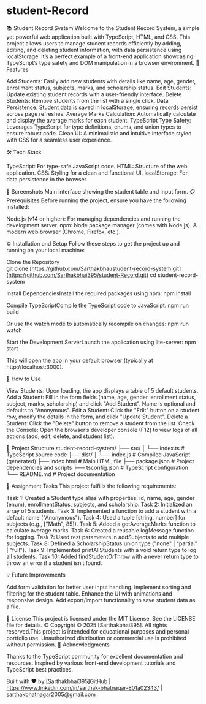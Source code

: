﻿# student-Record
📚 Student Record System
Welcome to the Student Record System, a simple yet powerful web application built with TypeScript, HTML, and CSS. This project allows users to manage student records efficiently by adding, editing, and deleting student information, with data persistence using localStorage. It’s a perfect example of a front-end application showcasing TypeScript’s type safety and DOM manipulation in a browser environment.
🚀 Features

Add Students: Easily add new students with details like name, age, gender, enrollment status, subjects, marks, and scholarship status.
Edit Students: Update existing student records with a user-friendly interface.
Delete Students: Remove students from the list with a single click.
Data Persistence: Student data is saved in localStorage, ensuring records persist across page refreshes.
Average Marks Calculation: Automatically calculate and display the average marks for each student.
TypeScript Type Safety: Leverages TypeScript for type definitions, enums, and union types to ensure robust code.
Clean UI: A minimalistic and intuitive interface styled with CSS for a seamless user experience.

🛠️ Tech Stack

TypeScript: For type-safe JavaScript code.
HTML: Structure of the web application.
CSS: Styling for a clean and functional UI.
localStorage: For data persistence in the browser.

📸 Screenshots
Main interface showing the student table and input form.
📋 Prerequisites
Before running the project, ensure you have the following installed:

Node.js (v14 or higher): For managing dependencies and running the development server.
npm: Node package manager (comes with Node.js).
A modern web browser (Chrome, Firefox, etc.).

⚙️ Installation and Setup
Follow these steps to get the project up and running on your local machine:

Clone the Repository  
git clone [https://github.com/Sarthakbhai/student-record-system.git](https://github.com/Sarthakbhai395/student-Record.git)
cd student-record-system


Install DependenciesInstall the required packages using npm:
npm install


Compile TypeScriptCompile the TypeScript code to JavaScript:
npm run build

Or use the watch mode to automatically recompile on changes:
npm run watch


Start the Development ServerLaunch the application using lite-server:
npm start

This will open the app in your default browser (typically at http://localhost:3000).


📖 How to Use

View Students: Upon loading, the app displays a table of 5 default students.
Add a Student: Fill in the form fields (name, age, gender, enrollment status, subject, marks, scholarship) and click "Add Student". Name is optional and defaults to "Anonymous".
Edit a Student: Click the "Edit" button on a student row, modify the details in the form, and click "Update Student".
Delete a Student: Click the "Delete" button to remove a student from the list.
Check the Console: Open the browser’s developer console (F12) to view logs of all actions (add, edit, delete, and student list).

📂 Project Structure
student-record-system/
├── src/
│   └── index.ts           # TypeScript source code
├── dist/
│   └── index.js           # Compiled JavaScript (generated)
├── index.html             # Main HTML file
├── package.json           # Project dependencies and scripts
├── tsconfig.json          # TypeScript configuration
└── README.md              # Project documentation

📜 Assignment Tasks
This project fulfills the following requirements:

Task 1: Created a Student type alias with properties: id, name, age, gender (enum), enrollmentStatus, subjects, and scholarship.
Task 2: Initialized an array of 5 students.
Task 3: Implemented a function to add a student with a default name ("Anonymous").
Task 4: Used a tuple [string, number] for subjects (e.g., ["Math", 85]).
Task 5: Added a getAverageMarks function to calculate average marks.
Task 6: Created a reusable logMessage function for logging.
Task 7: Used rest parameters in addSubjects to add multiple subjects.
Task 8: Defined a ScholarshipStatus union type ("none" | "partial" | "full").
Task 9: Implemented printAllStudents with a void return type to log all students.
Task 10: Added findStudentOrThrow with a never return type to throw an error if a student isn’t found.

💡 Future Improvements

Add form validation for better user input handling.
Implement sorting and filtering for the student table.
Enhance the UI with animations and responsive design.
Add export/import functionality to save student data as a file.

📝 License
This project is licensed under the MIT License. See the LICENSE file for details.
©️ Copyright
© 2025 [Sarthakbhai395]. All rights reserved.This project is intended for educational purposes and personal portfolio use. Unauthorized distribution or commercial use is prohibited without permission.
🙌 Acknowledgments

Thanks to the TypeScript community for excellent documentation and resources.
Inspired by various front-end development tutorials and TypeScript best practices.


Built with ❤️ by [Sarthakbhai395]GitHub | https://www.linkedin.com/in/sarthak-bhatnagar-801a02343/ | sarthakbhatnagar2005@gmail.com
